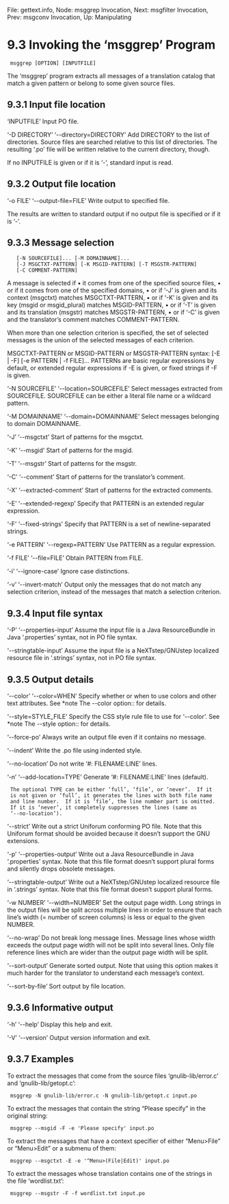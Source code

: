 File: gettext.info,  Node: msggrep Invocation,  Next: msgfilter Invocation,  Prev: msgconv Invocation,  Up: Manipulating

9.3 Invoking the ‘msggrep’ Program
==================================

     msggrep [OPTION] [INPUTFILE]

   The ‘msggrep’ program extracts all messages of a translation catalog
that match a given pattern or belong to some given source files.

9.3.1 Input file location
-------------------------

‘INPUTFILE’
     Input PO file.

‘-D DIRECTORY’
‘--directory=DIRECTORY’
     Add DIRECTORY to the list of directories.  Source files are
     searched relative to this list of directories.  The resulting ‘.po’
     file will be written relative to the current directory, though.

   If no INPUTFILE is given or if it is ‘-’, standard input is read.

9.3.2 Output file location
--------------------------

‘-o FILE’
‘--output-file=FILE’
     Write output to specified file.

   The results are written to standard output if no output file is
specified or if it is ‘-’.

9.3.3 Message selection
-----------------------

       [-N SOURCEFILE]... [-M DOMAINNAME]...
       [-J MSGCTXT-PATTERN] [-K MSGID-PATTERN] [-T MSGSTR-PATTERN]
       [-C COMMENT-PATTERN]

   A message is selected if
   • it comes from one of the specified source files,
   • or if it comes from one of the specified domains,
   • or if ‘-J’ is given and its context (msgctxt) matches
     MSGCTXT-PATTERN,
   • or if ‘-K’ is given and its key (msgid or msgid_plural) matches
     MSGID-PATTERN,
   • or if ‘-T’ is given and its translation (msgstr) matches
     MSGSTR-PATTERN,
   • or if ‘-C’ is given and the translator’s comment matches
     COMMENT-PATTERN.

   When more than one selection criterion is specified, the set of
selected messages is the union of the selected messages of each
criterion.

   MSGCTXT-PATTERN or MSGID-PATTERN or MSGSTR-PATTERN syntax:
       [-E | -F] [-e PATTERN | -f FILE]...
   PATTERNs are basic regular expressions by default, or extended
regular expressions if -E is given, or fixed strings if -F is given.

‘-N SOURCEFILE’
‘--location=SOURCEFILE’
     Select messages extracted from SOURCEFILE.  SOURCEFILE can be
     either a literal file name or a wildcard pattern.

‘-M DOMAINNAME’
‘--domain=DOMAINNAME’
     Select messages belonging to domain DOMAINNAME.

‘-J’
‘--msgctxt’
     Start of patterns for the msgctxt.

‘-K’
‘--msgid’
     Start of patterns for the msgid.

‘-T’
‘--msgstr’
     Start of patterns for the msgstr.

‘-C’
‘--comment’
     Start of patterns for the translator’s comment.

‘-X’
‘--extracted-comment’
     Start of patterns for the extracted comments.

‘-E’
‘--extended-regexp’
     Specify that PATTERN is an extended regular expression.

‘-F’
‘--fixed-strings’
     Specify that PATTERN is a set of newline-separated strings.

‘-e PATTERN’
‘--regexp=PATTERN’
     Use PATTERN as a regular expression.

‘-f FILE’
‘--file=FILE’
     Obtain PATTERN from FILE.

‘-i’
‘--ignore-case’
     Ignore case distinctions.

‘-v’
‘--invert-match’
     Output only the messages that do not match any selection criterion,
     instead of the messages that match a selection criterion.

9.3.4 Input file syntax
-----------------------

‘-P’
‘--properties-input’
     Assume the input file is a Java ResourceBundle in Java
     ‘.properties’ syntax, not in PO file syntax.

‘--stringtable-input’
     Assume the input file is a NeXTstep/GNUstep localized resource file
     in ‘.strings’ syntax, not in PO file syntax.

9.3.5 Output details
--------------------

‘--color’
‘--color=WHEN’
     Specify whether or when to use colors and other text attributes.
     See *note The --color option:: for details.

‘--style=STYLE_FILE’
     Specify the CSS style rule file to use for ‘--color’.  See *note
     The --style option:: for details.

‘--force-po’
     Always write an output file even if it contains no message.

‘--indent’
     Write the .po file using indented style.

‘--no-location’
     Do not write ‘#: FILENAME:LINE’ lines.

‘-n’
‘--add-location=TYPE’
     Generate ‘#: FILENAME:LINE’ lines (default).

     The optional TYPE can be either ‘full’, ‘file’, or ‘never’.  If it
     is not given or ‘full’, it generates the lines with both file name
     and line number.  If it is ‘file’, the line number part is omitted.
     If it is ‘never’, it completely suppresses the lines (same as
     ‘--no-location’).

‘--strict’
     Write out a strict Uniforum conforming PO file.  Note that this
     Uniforum format should be avoided because it doesn’t support the
     GNU extensions.

‘-p’
‘--properties-output’
     Write out a Java ResourceBundle in Java ‘.properties’ syntax.  Note
     that this file format doesn’t support plural forms and silently
     drops obsolete messages.

‘--stringtable-output’
     Write out a NeXTstep/GNUstep localized resource file in ‘.strings’
     syntax.  Note that this file format doesn’t support plural forms.

‘-w NUMBER’
‘--width=NUMBER’
     Set the output page width.  Long strings in the output files will
     be split across multiple lines in order to ensure that each line’s
     width (= number of screen columns) is less or equal to the given
     NUMBER.

‘--no-wrap’
     Do not break long message lines.  Message lines whose width exceeds
     the output page width will not be split into several lines.  Only
     file reference lines which are wider than the output page width
     will be split.

‘--sort-output’
     Generate sorted output.  Note that using this option makes it much
     harder for the translator to understand each message’s context.

‘--sort-by-file’
     Sort output by file location.

9.3.6 Informative output
------------------------

‘-h’
‘--help’
     Display this help and exit.

‘-V’
‘--version’
     Output version information and exit.

9.3.7 Examples
--------------

   To extract the messages that come from the source files
‘gnulib-lib/error.c’ and ‘gnulib-lib/getopt.c’:

     msggrep -N gnulib-lib/error.c -N gnulib-lib/getopt.c input.po

   To extract the messages that contain the string “Please specify” in
the original string:

     msggrep --msgid -F -e 'Please specify' input.po

   To extract the messages that have a context specifier of either
“Menu>File” or “Menu>Edit” or a submenu of them:

     msggrep --msgctxt -E -e '^Menu>(File|Edit)' input.po

   To extract the messages whose translation contains one of the strings
in the file ‘wordlist.txt’:

     msggrep --msgstr -F -f wordlist.txt input.po

